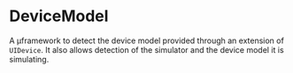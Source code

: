 # DeviceModel

A µframework to detect the device model provided through an extension of `UIDevice`. It also allows detection of the simulator and the device model it is simulating.
